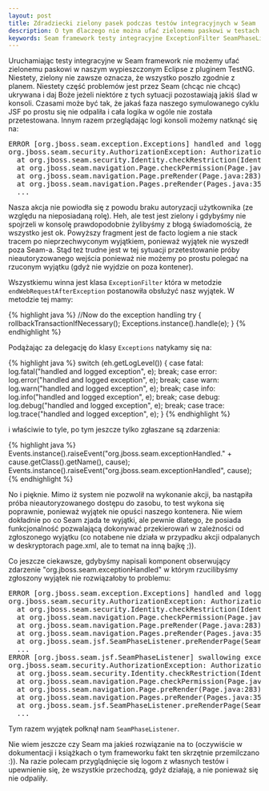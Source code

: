 ```yaml
---
layout: post
title: Zdradziecki zielony pasek podczas testów integracyjnych w Seam
description: O tym dlaczego nie można ufać zielonemu paskowi w testach integracyjnych w Seam framework. Dlaczego przechodzące testy niekoniecznie oznaczają sukces.
keywords: Seam framework testy integracyjne ExceptionFilter SeamPhaseListener
---
```

Uruchamiając testy integracyjne w Seam framework nie możemy ufać zielonemu paskowi w naszym wypieszczonym Eclipse z pluginem TestNG. Niestety, zielony nie zawsze oznacza, że wszystko poszło zgodnie z planem. Niestety część problemów jest przez Seam (chcąc nie chcąc) ukrywana i daj Boże jeżeli niektóre z tych sytuacji pozostawiają jakiś ślad w konsoli. Czasami może być tak, że jakaś faza naszego symulowanego cyklu JSF po prostu się nie odpaliła i cała logika w ogóle nie została przetestowana. Innym razem przeglądając logi konsoli możemy natknąć się na:

<pre>
ERROR [org.jboss.seam.exception.Exceptions] handled and logged exception
org.jboss.seam.security.AuthorizationException: Authorization check failed for expression [#{s:hasRole('Provider')}]
  at org.jboss.seam.security.Identity.checkRestriction(Identity.java:222)
  at org.jboss.seam.navigation.Page.checkPermission(Page.java:263)
  at org.jboss.seam.navigation.Page.preRender(Page.java:283)
  at org.jboss.seam.navigation.Pages.preRender(Pages.java:350)
  ...
</pre>

Nasza akcja nie powiodła się z powodu braku autoryzacji użytkownika (ze względu na nieposiadaną rolę). Heh, ale test jest zielony i gdybyśmy nie spojrzeli w konsolę prawdopodobnie żylibyśmy z błogą świadomością, że wszystko jest ok. Powyższy fragment jest de facto logiem a nie stack tracem po nieprzechwyconym wyjątkiem, ponieważ wyjątek nie wyszedł poza Seam-a. Stąd też trudne jest w tej sytuacji przetestowanie próby nieautoryzowanego wejścia ponieważ nie możemy po prostu polegać na rzuconym wyjątku (gdyż nie wyjdzie on poza kontener).

Wszystkiemu winna jest klasa `ExceptionFilter` która w metodzie `endWebRequestAfterException` postanowiła obsłużyć nasz wyjątek. W metodzie tej mamy:

{% highlight java %}
//Now do the exception handling
try
{
    rollbackTransactionIfNecessary();
    Exceptions.instance().handle(e);
}
{% endhighlight %}

Podążając za delegację do klasy `Exceptions` natykamy się na:

{% highlight java %}
switch (eh.getLogLevel())
{
case fatal: 
    log.fatal("handled and logged exception", e);
    break;
case error:
    log.error("handled and logged exception", e);
    break;
case warn:
    log.warn("handled and logged exception", e);
    break;
case info:
    log.info("handled and logged exception", e);
    break;
case debug: 
    log.debug("handled and logged exception", e);
    break;
case trace:
    log.trace("handled and logged exception", e);
}
{% endhighlight %}

i właściwie to tyle, po tym jeszcze tylko zgłaszane są zdarzenia:

{% highlight java %}
Events.instance().raiseEvent("org.jboss.seam.exceptionHandled." + cause.getClass().getName(), cause);
Events.instance().raiseEvent("org.jboss.seam.exceptionHandled", cause);
{% endhighlight %}

No i pięknie. Mimo iż system nie pozwolił na wykonanie akcji, ba nastąpiła próba nieautoryzowanego dostępu do zasobu, to test wykona się poprawnie, ponieważ wyjątek nie opuści naszego kontenera. Nie wiem dokładnie po co Seam zjada te wyjątki, ale pewnie dlatego, że posiada funkcjonalność pozwalającą dokonywać przekierowań w zależności od zgłoszonego wyjątku (co notabene nie działa w przypadku akcji odpalanych w deskryptorach page.xml, ale to temat na inną bajkę ;)).

Co jeszcze ciekawsze, gdybyśmy napisali komponent obserwujący zdarzenie "org.jboss.seam.exceptionHandled" w którym rzucilibyśmy zgłoszony wyjątek nie rozwiązałoby to problemu:

<pre>
ERROR [org.jboss.seam.exception.Exceptions] handled and logged exception
org.jboss.seam.security.AuthorizationException: Authorization check failed for expression [#{s:hasRole('Provider')}]
  at org.jboss.seam.security.Identity.checkRestriction(Identity.java:222)
  at org.jboss.seam.navigation.Page.checkPermission(Page.java:263)
  at org.jboss.seam.navigation.Page.preRender(Page.java:283)
  at org.jboss.seam.navigation.Pages.preRender(Pages.java:350)
  at org.jboss.seam.jsf.SeamPhaseListener.preRenderPage(SeamPhaseListener.java:561)
  ...
ERROR [org.jboss.seam.jsf.SeamPhaseListener] swallowing exception
org.jboss.seam.security.AuthorizationException: Authorization check failed for expression [#{s:hasRole('Provider')}]
  at org.jboss.seam.security.Identity.checkRestriction(Identity.java:222)
  at org.jboss.seam.navigation.Page.checkPermission(Page.java:263)
  at org.jboss.seam.navigation.Page.preRender(Page.java:283)
  at org.jboss.seam.navigation.Pages.preRender(Pages.java:350)
  at org.jboss.seam.jsf.SeamPhaseListener.preRenderPage(SeamPhaseListener.java:561)
  ...
</pre>

Tym razem wyjątek połknął nam `SeamPhaseListener`.

Nie wiem jeszcze czy Seam ma jakieś rozwiązanie na to (oczywiście w dokumentacji i książkach o tym frameworku fakt ten skrzętnie przemilczano :)). Na razie polecam przyglądnięcie się logom z własnych testów i upewnienie się, że wszystkie przechodzą, gdyż działają, a nie ponieważ się nie odpaliły.